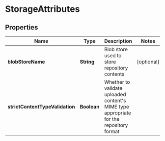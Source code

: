 # StorageAttributes

## Properties
Name | Type | Description | Notes
------------ | ------------- | ------------- | -------------
**blobStoreName** | **String** | Blob store used to store repository contents |  [optional]
**strictContentTypeValidation** | **Boolean** | Whether to validate uploaded content&#x27;s MIME type appropriate for the repository format | 
